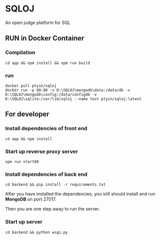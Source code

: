 # SQLOJ
An open judge platform for SQL

## RUN in Docker Container

### Compilation
    cd app && npm install && npm run build

### run
    docker pull ptyin/sqloj
    docker run -p 80:80 -v D:\SQLOJ\mongodb\data:/data/db -v D:\SQLOJ\mongodb\config:/data/configdb -v D:\SQLOJ\sqlite:/var/lib/sqloj --name test ptyin/sqloj:latest 

## For developer

### Install dependencies of front end
    cd app && npm install
### Start up reverse proxy server
    npm run start80

### Install dependencies of back end
    cd backend && pip install -r requirements.txt
After you have installed the dependencies, you still should install and run **MongoDB** on port 27017.

Then you are one step away to run the server.

### Start up server
    cd backend && python wsgi.py